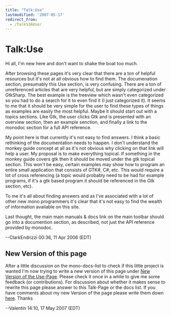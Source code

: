 ```yaml
---
title: "Talk:Use"
lastmodified: '2007-05-17'
redirect_from:
  - /Talk%3AUse/
---
```


Talk:Use
========

Hi all, I'm new here and don't want to shake the boat too much.

After browsing these pages it's very clear that there are a ton of helpful resources but it's not at all obvious how to find them. The documenation section, presumably this Use section, is very confusing. There are a ton of unreferenced articles that are very helpful, but are simply categorized under GtkSharp. The best example is the treeview which wasn't even categorized so you had to do a search for it to even find it (I just categorized it). It seems to me that it should be very simple for the user to find these types of things as examples are easily the most helpful. Maybe it should start out with a topics sections. Like Gtk, the user clicks Gtk and is presented with an overview section, then an example senction, and finally a link to the monodoc section for a full API reference.

My point here is that currently it's not easy to find answers. I think a basic rethinking of the documentation needs to happen. I don't understand the monkey guide concept at all as it's not obvious why clicking on that link will help a user. My proposal is to make everything topical. If something in the monkey guide covers gtk then it should be moved under the gtk topical section. This won't be easy, certain examples may show how to program an entire small application that consists of GTK#, C#, etc. This would require a lot of cross referencing (a topic would probably need to be had for example programs, if it's a gtk based program it should be referenced in the Gtk section, etc).

To me it's all about finding answers and as I've associated with a lot of other new mono programmers it's clear that it's not easy to find the wealth of information available on this site.

Last thought, the main main manuals & docs link on the main toolbar should go into a documention section, as described, not just the API reference provided by monodoc.

--ClarkEndrizzi 00:36, 11 Apr 2006 (EDT)

New Version of this page
------------------------

After a little discussion on the mono-docs-list to check if this little project is wanted I'm now trying to write a new version of this page under [New Version of the Use-Page](/New_Version_of_the_Use-Page). Please check it once in a while to give me some feedback (or contributions). For discussion about whether it makes sense to rewrite this page please answer to this Talk-Page or the docs list. If you have comments about my new Version of the page please write them down [here](/Talk:New_Version_of_the_Use-Page). Thanks

--Valentin 14:10, 17 May 2007 (EDT)

